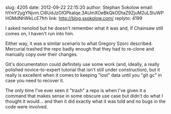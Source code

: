 slug:    4205
date:    2012-09-22 22:15:20
author:  Stephan Sokolow
email:   hYmY2ygYNjvm.CI6UdJzOlOPkalqe.3AUmXOeBkQkODtaZ9ZjuM2uLStuWPHGMdNhWkLcE7frh
link:     http://blog.ssokolow.com/
replyto: 4199

I asked nenolod but he doesn't remember what it was and, if Chainsaw
still comes on, I haven't run into him.

Either way, it was a similar scenario to what Gregory Szorc described.
Mercurial trashed the repo badly enough that they had to re-clone and
manually copy over their changes.

Git's documentation could definitely use some work (and, ideally, a
really polished novice-to-expert tutorial that isn't still under
construction), but it really is excellent when it comes to keeping
"lost" data until you "git gc" in case you need to recover it.

The only time I've ever seen it "trash" a repo is when I've given it a
command that makes sense in some obscure use case but didn't do what I
thought it would... and then it did exactly what it was told and no
bugs in the code were involved.
